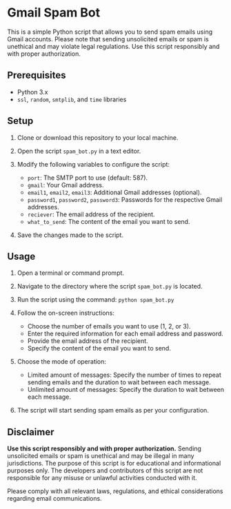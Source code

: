 # Gmail Spam Bot

This is a simple Python script that allows you to send spam emails using Gmail accounts. Please note that sending unsolicited emails or spam is unethical and may violate legal regulations. Use this script responsibly and with proper authorization.

## Prerequisites

- Python 3.x
- `ssl`, `random`, `smtplib`, and `time` libraries

## Setup

1. Clone or download this repository to your local machine.

2. Open the script `spam_bot.py` in a text editor.

3. Modify the following variables to configure the script:

    - `port`: The SMTP port to use (default: 587).
    - `gmail`: Your Gmail address.
    - `email1`, `email2`, `email3`: Additional Gmail addresses (optional).
    - `password1`, `password2`, `password3`: Passwords for the respective Gmail addresses.
    - `reciever`: The email address of the recipient.
    - `what_to_send`: The content of the email you want to send.

4. Save the changes made to the script.

## Usage

1. Open a terminal or command prompt.

2. Navigate to the directory where the script `spam_bot.py` is located.

3. Run the script using the command: `python spam_bot.py`

4. Follow the on-screen instructions:

    - Choose the number of emails you want to use (1, 2, or 3).
    - Enter the required information for each email address and password.
    - Provide the email address of the recipient.
    - Specify the content of the email you want to send.

5. Choose the mode of operation:

    - Limited amount of messages: Specify the number of times to repeat sending emails and the duration to wait between each message.
    - Unlimited amount of messages: Specify the duration to wait between each message.

6. The script will start sending spam emails as per your configuration.

## Disclaimer

**Use this script responsibly and with proper authorization.** Sending unsolicited emails or spam is unethical and may be illegal in many jurisdictions. The purpose of this script is for educational and informational purposes only. The developers and contributors of this script are not responsible for any misuse or unlawful activities conducted with it.

Please comply with all relevant laws, regulations, and ethical considerations regarding email communications.

